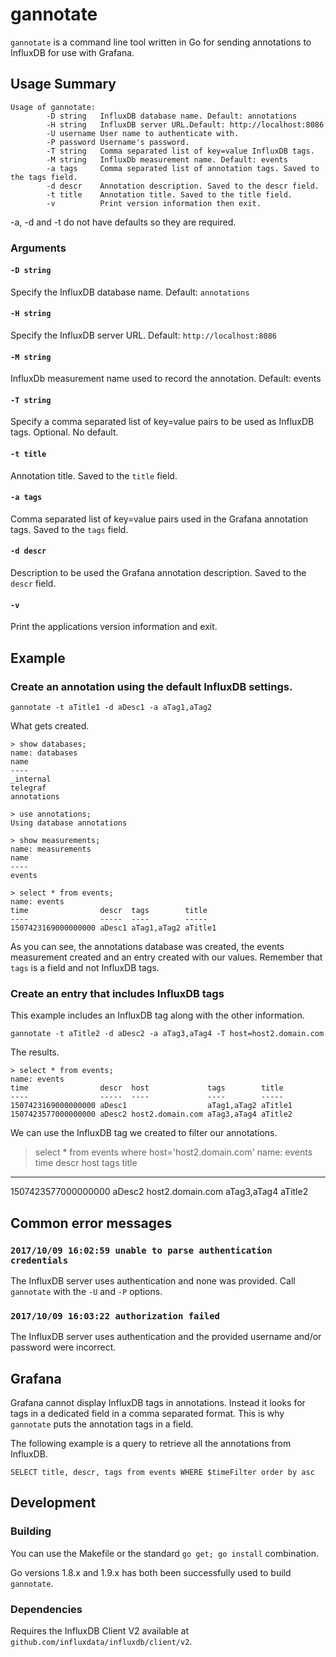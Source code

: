 # gannotate

`gannotate` is a command line tool written in Go for sending annotations
to InfluxDB for use with Grafana.

## Usage Summary

```
Usage of gannotate:
        -D string   InfluxDB database name. Default: annotations
        -H string   InfluxDB server URL.Default: http://localhost:8086
        -U username User name to authenticate with.
        -P password Username's password.
        -T string   Comma separated list of key=value InfluxDB tags.
        -M string   InfluxDb measurement name. Default: events
        -a tags     Comma separated list of annotation tags. Saved to the tags field.
        -d descr    Annotation description. Saved to the descr field.
        -t title    Annotation title. Saved to the title field.
        -v          Print version information then exit.
```

-a, -d and -t do not have defaults so they are required.

### Arguments

#### `-D string`
Specify the InfluxDB database name.
Default: `annotations`

#### `-H string`
Specify the InfluxDB server URL.
Default: `http://localhost:8086`

#### `-M string`
InfluxDb measurement name used to record the annotation.
Default: events

#### `-T string`
Specify a comma separated list of key=value pairs to be used as InfluxDB tags.
Optional. No default.

#### `-t title`
Annotation title. Saved to the `title` field.

#### `-a tags`
Comma separated list of key=value pairs used in the Grafana annotation tags.
Saved to the `tags` field.

#### `-d descr`
Description to be used the Grafana annotation description.
Saved to the `descr` field.

#### `-v`
Print the applications version information and exit.


## Example

### Create an annotation using the default InfluxDB settings.
```
gannotate -t aTitle1 -d aDesc1 -a aTag1,aTag2
```

What gets created.
```
> show databases;
name: databases
name
----
_internal
telegraf
annotations

> use annotations;
Using database annotations

> show measurements;
name: measurements
name
----
events

> select * from events;
name: events
time                descr  tags        title
----                -----  ----        -----
1507423169000000000 aDesc1 aTag1,aTag2 aTitle1

```

As you can see, the annotations database was created, the events measurement
created and an entry created with our values.  Remember that `tags` is a field
and not InfluxDB tags.


### Create an entry that includes InfluxDB tags

This example includes an InfluxDB tag along with the other information.

```
gannotate -t aTitle2 -d aDesc2 -a aTag3,aTag4 -T host=host2.domain.com
```

The results.
```
> select * from events;
name: events
time                descr  host             tags        title
----                -----  ----             ----        -----
1507423169000000000 aDesc1                  aTag1,aTag2 aTitle1
1507423577000000000 aDesc2 host2.domain.com aTag3,aTag4 aTitle2
```

We can use the InfluxDB tag we created to filter our annotations.

> select * from events where host='host2.domain.com'
name: events
time                descr  host             tags        title
----                -----  ----             ----        -----
1507423577000000000 aDesc2 host2.domain.com aTag3,aTag4 aTitle2


## Common error messages

### `2017/10/09 16:02:59 unable to parse authentication credentials`

The InfluxDB server uses authentication and none was provided.
Call `gannotate` with the `-U` and `-P` options.

### `2017/10/09 16:03:22 authorization failed`

The InfluxDB server uses authentication and the provided username
and/or password were incorrect.  

## Grafana

Grafana cannot display InfluxDB tags in annotations.  Instead it looks for
tags in a dedicated field in a comma separated format.  This is why
`gannotate` puts the annotation tags in a field.

The following example is a query to retrieve all the annotations from InfluxDB.

```
SELECT title, descr, tags from events WHERE $timeFilter order by asc
```


## Development

### Building

You can use the Makefile or the standard `go get; go install` combination.

Go versions 1.8.x and 1.9.x has both been successfully used to build `gannotate`.

### Dependencies

Requires the InfluxDB Client V2 available at `github.com/influxdata/influxdb/client/v2`.

